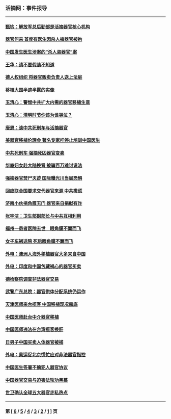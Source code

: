 ### 活摘网：事件报导
---
#### [甄钧：解放军总后勤部是活摘器官核心机构](../../pages/nf5877/n2717871.md) 
#### [器官何来 首度有医生因杀人摘器官被拘](../../pages/nf5877/n2659349.md) 
#### [中国发生医生涉案的“杀人盗器官”案](../../pages/nf5877/n2644150.md) 
#### [王华：请不要假装不知道](../../pages/nf5877/n2639204.md) 
#### [德人权组织  将器官贩卖负责人送上法庭](../../pages/nf5877/n2638156.md) 
#### [移植大国半遮半露的实像](../../pages/nf5877/n2511800.md) 
#### [玉清心：警惕中共扩大内需的器官移植生意](../../pages/nf5877/n2494445.md) 
#### [玉清心：清明时节你该为谁哭泣？](../../pages/nf5877/n2491203.md) 
#### [唐恩：谈中共死刑车与活摘器官](../../pages/nf5877/n2479592.md) 
#### [美器官移植伦理会 著名专家吁停止培训中国医生](../../pages/nf5877/n2479217.md) 
#### [中共死刑车 强摘死囚器官变卖](../../pages/nf5877/n2477996.md) 
#### [华裔妇女赴大陆换肾 被骗百万难讨说法](../../pages/nf5877/n2471134.md) 
#### [强摘器官焚尸灭迹 国际曝光川当局恐惧](../../pages/nf5877/n2460728.md) 
#### [回应联合国要求交代器官来源 中共撒谎](../../pages/nf5877/n2182433.md) 
#### [济南小伙捐角膜无门 器官来自捐献有诈](../../pages/nf5877/n2078803.md) 
#### [张宇洁：卫生部副部长与中共互相利用](../../pages/nf5877/n2069767.md) 
#### [福州一患者医院去世　眼角膜不翼而飞](../../pages/nf5877/n2013820.md) 
#### [女子车祸送院 死后眼角膜不翼而飞](../../pages/nf5877/n2013449.md) 
#### [外电：澳洲人海外移植器官大多来自中国](../../pages/nf5877/n1964198.md) 
#### [外电：印度和中国包藏祸心的器官买卖](../../pages/nf5877/n1904776.md) 
#### [德检察院调查非法器官交易](../../pages/nf5877/n1904419.md) 
#### [武警广东总院：器官供体分配系统仍运作](../../pages/nf5877/n1895692.md) 
#### [天津医师来台揽客 中国移植现况露底](../../pages/nf5877/n1883741.md) 
#### [中国医师赴台中介器官移植](../../pages/nf5877/n1883531.md) 
#### [中国医师违法在台湾揽客换肝](../../pages/nf5877/n1877528.md) 
#### [日男子中国买卖人体器官被捕](../../pages/nf5877/n1871351.md) 
#### [外电：奥运促北京慌忙应对非法器官指控](../../pages/nf5877/n1866043.md) 
#### [中国医生签署不摘犯人器官协议](../../pages/nf5877/n1858487.md) 
#### [中国器官交易与迫害法轮功黑幕](../../pages/nf5877/n1837927.md) 
#### [世卫确认全球五大器官走私热点](../../pages/nf5877/n1814143.md) 

---
#### 第 [ [6](./6.md) / [5](./5.md) / [4](./4.md) / [3](./3.md) / [2](./2.md) / [1](./1.md) ] 页
